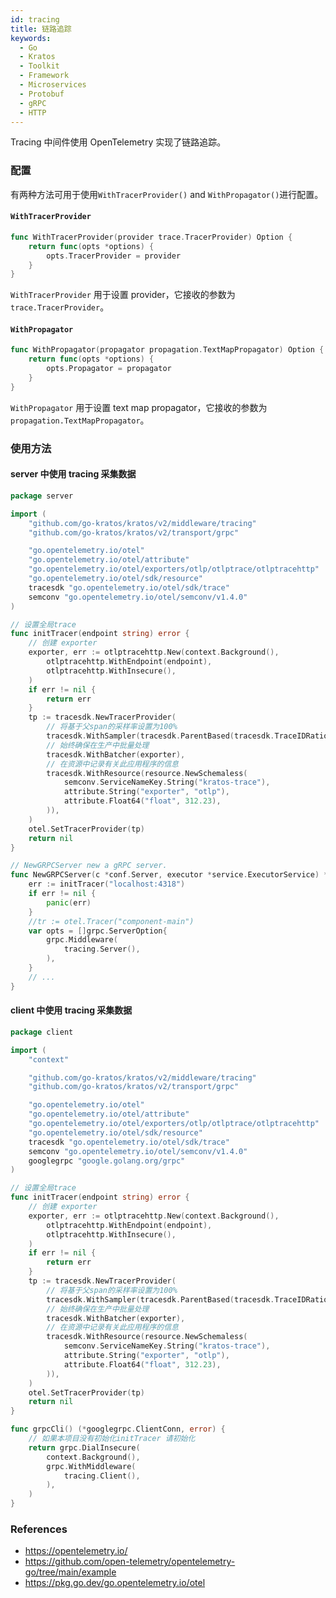 ```yaml
---
id: tracing
title: 链路追踪
keywords:
  - Go
  - Kratos
  - Toolkit
  - Framework
  - Microservices
  - Protobuf
  - gRPC
  - HTTP
---
```


Tracing 中间件使用 OpenTelemetry 实现了链路追踪。

### 配置

有两种方法可用于使用`WithTracerProvider()` and `WithPropagator()`进行配置。

#### `WithTracerProvider`

```go
func WithTracerProvider(provider trace.TracerProvider) Option {
    return func(opts *options) {
        opts.TracerProvider = provider
    }
}    
```

`WithTracerProvider` 用于设置 provider，它接收的参数为 `trace.TracerProvider`。

#### `WithPropagator`

```go
func WithPropagator(propagator propagation.TextMapPropagator) Option {
    return func(opts *options) {
        opts.Propagator = propagator
    }
}
```

`WithPropagator` 用于设置 text map propagator，它接收的参数为 `propagation.TextMapPropagator`。


### 使用方法

#### server 中使用 tracing 采集数据

```go
package server

import (
	"github.com/go-kratos/kratos/v2/middleware/tracing"
	"github.com/go-kratos/kratos/v2/transport/grpc"

	"go.opentelemetry.io/otel"
	"go.opentelemetry.io/otel/attribute"
	"go.opentelemetry.io/otel/exporters/otlp/otlptrace/otlptracehttp"
	"go.opentelemetry.io/otel/sdk/resource"
	tracesdk "go.opentelemetry.io/otel/sdk/trace"
	semconv "go.opentelemetry.io/otel/semconv/v1.4.0"
)

// 设置全局trace
func initTracer(endpoint string) error {
	// 创建 exporter
	exporter, err := otlptracehttp.New(context.Background(),
		otlptracehttp.WithEndpoint(endpoint),
		otlptracehttp.WithInsecure(),
	)
	if err != nil {
		return err
	}
	tp := tracesdk.NewTracerProvider(
		// 将基于父span的采样率设置为100%
		tracesdk.WithSampler(tracesdk.ParentBased(tracesdk.TraceIDRatioBased(1.0))),
		// 始终确保在生产中批量处理
		tracesdk.WithBatcher(exporter),
		// 在资源中记录有关此应用程序的信息
		tracesdk.WithResource(resource.NewSchemaless(
			semconv.ServiceNameKey.String("kratos-trace"),
			attribute.String("exporter", "otlp"),
			attribute.Float64("float", 312.23),
		)),
	)
	otel.SetTracerProvider(tp)
	return nil
}

// NewGRPCServer new a gRPC server.
func NewGRPCServer(c *conf.Server, executor *service.ExecutorService) *grpc.Server {
	err := initTracer("localhost:4318")
	if err != nil {
		panic(err)
	}
	//tr := otel.Tracer("component-main")
	var opts = []grpc.ServerOption{
		grpc.Middleware(
			tracing.Server(),
		),
	}
	// ...
}
```

#### client 中使用 tracing 采集数据

```go
package client

import (
	"context"

	"github.com/go-kratos/kratos/v2/middleware/tracing"
	"github.com/go-kratos/kratos/v2/transport/grpc"

	"go.opentelemetry.io/otel"
	"go.opentelemetry.io/otel/attribute"
	"go.opentelemetry.io/otel/exporters/otlp/otlptrace/otlptracehttp"
	"go.opentelemetry.io/otel/sdk/resource"
	tracesdk "go.opentelemetry.io/otel/sdk/trace"
	semconv "go.opentelemetry.io/otel/semconv/v1.4.0"
	googlegrpc "google.golang.org/grpc"
)

// 设置全局trace
func initTracer(endpoint string) error {
	// 创建 exporter
	exporter, err := otlptracehttp.New(context.Background(),
		otlptracehttp.WithEndpoint(endpoint),
		otlptracehttp.WithInsecure(),
	)
	if err != nil {
		return err
	}
	tp := tracesdk.NewTracerProvider(
		// 将基于父span的采样率设置为100%
		tracesdk.WithSampler(tracesdk.ParentBased(tracesdk.TraceIDRatioBased(1.0))),
		// 始终确保在生产中批量处理
		tracesdk.WithBatcher(exporter),
		// 在资源中记录有关此应用程序的信息
		tracesdk.WithResource(resource.NewSchemaless(
			semconv.ServiceNameKey.String("kratos-trace"),
			attribute.String("exporter", "otlp"),
			attribute.Float64("float", 312.23),
		)),
	)
	otel.SetTracerProvider(tp)
	return nil
}

func grpcCli() (*googlegrpc.ClientConn, error) {
	// 如果本项目没有初始化initTracer 请初始化
	return grpc.DialInsecure(
		context.Background(),
		grpc.WithMiddleware(
			tracing.Client(),
		),
	)
}
```

### References

* https://opentelemetry.io/
* https://github.com/open-telemetry/opentelemetry-go/tree/main/example
* https://pkg.go.dev/go.opentelemetry.io/otel
